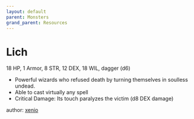 ```yaml
---
layout: default
parent: Monsters
grand_parent: Resources
---
```


# Lich
18 HP, 1 Armor, 8 STR, 12 DEX, 18 WIL, dagger (d6)
- Powerful wizards who refused death by turning themselves in soulless undead.
- Able to cast virtually any spell
- Critical Damage: Its touch paralyzes the victim (d8 DEX damage)

author: [xenio](https://xenioinabottle.blogspot.com)
